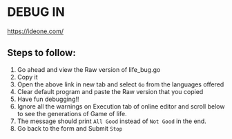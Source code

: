 # DEBUG IN 
https://ideone.com/


## Steps to follow:
1. Go ahead and view the Raw version of life_bug.go
2. Copy it
3. Open the above link in new tab and select `Go` from the languages offered
4. Clear default program and paste the Raw version that you copied
5. Have fun debugging!!
6. Ignore all the warnings on Execution tab of online editor and scroll below to see the generations of Game of life.
7. The message should print `All Good` instead of `Not Good` in the end.
8. Go back to the form and Submit `Stop`
